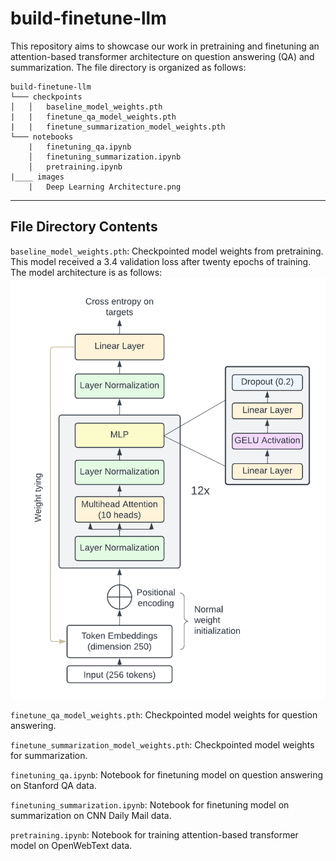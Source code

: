 # build-finetune-llm
This repository aims to showcase our work in pretraining and finetuning an attention-based transformer architecture on question answering (QA) and summarization. The file directory is organized as follows:
```
build-finetune-llm
└─── checkpoints
│   │   baseline_model_weights.pth
|   |   finetune_qa_model_weights.pth
|   |   finetune_summarization_model_weights.pth
└─── notebooks
    |   finetuning_qa.ipynb
    │   finetuning_summarization.ipynb
    │   pretraining.ipynb
|____ images
    |   Deep Learning Architecture.png
```

---

## File Directory Contents

`baseline_model_weights.pth`: Checkpointed model weights from pretraining. This model received a 3.4 validation loss after twenty epochs of training. The model architecture is as follows: ![model architecture](https://github.com/karthikm15/build-finetune-llm/blob/main/images/Deep%20Learning%20Architecture.png)

`finetune_qa_model_weights.pth`: Checkpointed model weights for question answering.

`finetune_summarization_model_weights.pth`: Checkpointed model weights for summarization.

`finetuning_qa.ipynb`: Notebook for finetuning model on question answering on Stanford QA data.

`finetuning_summarization.ipynb`: Notebook for finetuning model on summarization on CNN Daily Mail data.

`pretraining.ipynb`: Notebook for training attention-based transformer model on OpenWebText data.
